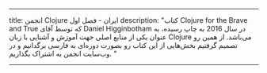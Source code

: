---

title: انجمن Clojure ایران - فصل اول
description: "کتاب Clojure for the Brave and True که توسط آقای Daniel Higginbotham در سال 2016 به چاپ رسیده، به عنوان یکی از منابع اصلی جهت آموزش و آشنایی با زبان Clojure می‌باشد.
از همین رو تصمیم گرفتیم بخش‌هایی از این کتاب رو بصورت دوره‌ای به فارسی برگدانیم و در وب‌سایت انجمن به اشتراک بگذاریم. 
"

---
